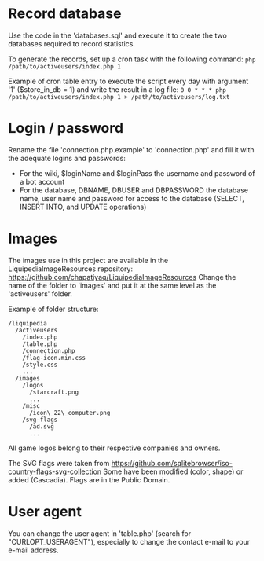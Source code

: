 Record database
===============
Use the code in the 'databases.sql' and execute it to create the two databases required to record statistics.

To generate the records, set up a cron task with the following command:
`php /path/to/activeusers/index.php 1`

Example of cron table entry to execute the script every day with argument '1' ($store\_in\_db = 1) and write the result in a log file:
`0 0 * * * php /path/to/activeusers/index.php 1 > /path/to/activeusers/log.txt`

Login / password
================

Rename the file 'connection.php.example' to 'connection.php' and fill it with the adequate logins and passwords:
* For the wiki, $loginName and $loginPass the username and password of a bot account
* For the database, DBNAME, DBUSER and DBPASSWORD the database name, user name and password for access to the database (SELECT, INSERT INTO, and UPDATE operations)

Images
======

The images use in this project are available in the LiquipediaImageResources repository: https://github.com/chapatiyaq/LiquipediaImageResources
Change the name of the folder to 'images' and put it at the same level as the 'activeusers' folder.

Example of folder structure:

```
/liquipedia
  /activeusers
    /index.php
    /table.php
    /connection.php
    /flag-icon.min.css
    /style.css
    ...
  /images
    /logos
      /starcraft.png
      ...
    /misc
      /icon\_22\_computer.png
    /svg-flags
      /ad.svg
      ...
```

All game logos belong to their respective companies and owners.

The SVG flags were taken from https://github.com/sqlitebrowser/iso-country-flags-svg-collection
Some have been modified (color, shape) or added (Cascadia). Flags are in the Public Domain.

User agent
==========
You can change the user agent in 'table.php' (search for "CURLOPT_USERAGENT"), especially to change the contact e-mail to your e-mail address.

